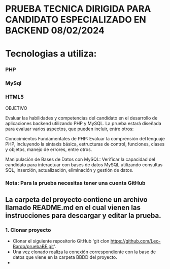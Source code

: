 # PRUEBA TECNICA DIRIGIDA PARA CANDIDATO ESPECIALIZADO EN BACKEND 08/02/2024

# Tecnologias a utiliza:
### PHP
### MySql
### HTML5

OBJETIVO

Evaluar las habilidades y competencias del candidato en el desarrollo de aplicaciones backend utilizando PHP y MySQL. La prueba estará diseñada para evaluar varios aspectos, que pueden incluir, entre otros:

Conocimientos Fundamentales de PHP: Evaluar la comprensión del lenguaje PHP, incluyendo la sintaxis básica, estructuras de control, funciones, clases y objetos, manejo de errores, entre otros.

Manipulación de Bases de Datos con MySQL: Verificar la capacidad del candidato para interactuar con bases de datos MySQL utilizando consultas SQL, inserción, actualización, eliminación y gestión de datos.
### Nota: Para la prueba necesitas tener una cuenta GitHub

## La carpeta del proyecto contiene un archivo llamado README.md en el cual vienen las instrucciones para descargar y editar la prueba.

### 1. Clonar proyecto
- Clonar el siguiente repositorio GitHub 'git clon https://github.com/Leo-Bardo/pruebaBE.git'.
- Una vez clonado realiza la conexión correspondiente con la base de datos que viene en la carpeta BBDD del proyecto.
- 